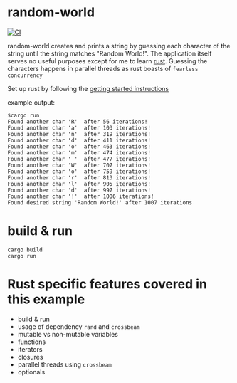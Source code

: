 # random-world

[![CI](https://github.com/bernedom/random-world/actions/workflows/rust.yml/badge.svg)](https://github.com/bernedom/random-world/actions)

random-world creates and prints a string by guessing each character of the string until the string matches "Random World!". The application itself serves no useful purposes except for me to learn [rust](https://www.rust-lang.org/). Guessing the characters happens in parallel threads as rust boasts of `fearless concurrency`

Set up rust by following the [getting started instructions](https://www.rust-lang.org/learn/get-started)

example output: 
```
$cargo run
Found another char 'R'  after 56 iterations!
Found another char 'a'  after 103 iterations!
Found another char 'n'  after 319 iterations!
Found another char 'd'  after 411 iterations!
Found another char 'o'  after 463 iterations!
Found another char 'm'  after 474 iterations!
Found another char ' '  after 477 iterations!
Found another char 'W'  after 707 iterations!
Found another char 'o'  after 759 iterations!
Found another char 'r'  after 813 iterations!
Found another char 'l'  after 905 iterations!
Found another char 'd'  after 997 iterations!
Found another char '!'  after 1006 iterations!
Found desired string 'Random World!' after 1007 iterations
```

# build & run

```
cargo build
cargo run
```

# Rust specific features covered in this example

* build & run 
* usage of dependency `rand` and `crossbeam`
* mutable vs non-mutable variables
* functions
* iterators
* closures
* parallel threads using `crossbeam`
* optionals